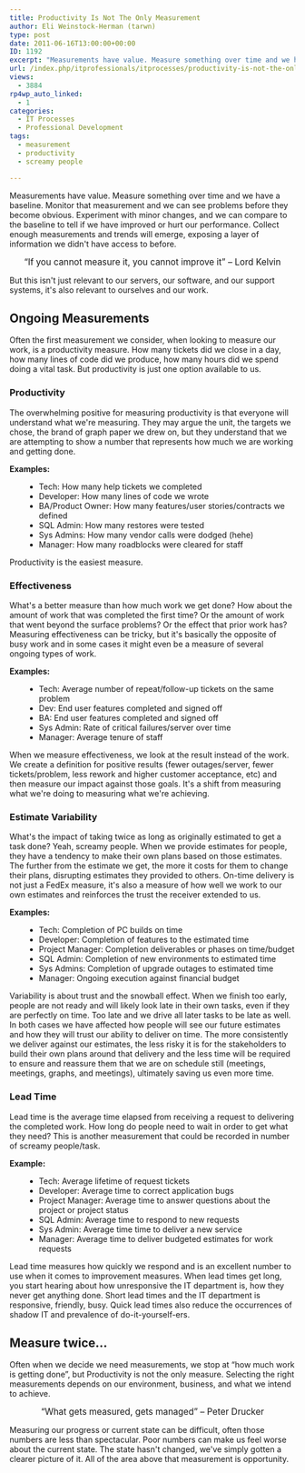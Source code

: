 ```yaml
---
title: Productivity Is Not The Only Measurement
author: Eli Weinstock-Herman (tarwn)
type: post
date: 2011-06-16T13:00:00+00:00
ID: 1192
excerpt: "Measurements have value. Measure something over time and we have a baseline. Monitor that measurement and we can see problems before they become obvious. Experiment with minor changes, and we can compare to the baseline to tell if we have improved or hurt our performance. Collect enough measurements and trends will emerge, exposing a layer of information we didn't have access to before."
url: /index.php/itprofessionals/itprocesses/productivity-is-not-the-only/
views:
  - 3884
rp4wp_auto_linked:
  - 1
categories:
  - IT Processes
  - Professional Development
tags:
  - measurement
  - productivity
  - screamy people

---
```

Measurements have value. Measure something over time and we have a baseline. Monitor that measurement and we can see problems before they become obvious. Experiment with minor changes, and we can compare to the baseline to tell if we have improved or hurt our performance. Collect enough measurements and trends will emerge, exposing a layer of information we didn't have access to before.

<quote style="text-align: center; display: block; font-size: 110%">“If you cannot measure it, you cannot improve it” – Lord Kelvin</quote>

But this isn't just relevant to our servers, our software, and our support systems, it's also relevant to ourselves and our work.

## Ongoing Measurements

Often the first measurement we consider, when looking to measure our work, is a productivity measure. How many tickets did we close in a day, how many lines of code did we produce, how many hours did we spend doing a vital task. But productivity is just one option available to us.

### Productivity

The overwhelming positive for measuring productivity is that everyone will understand what we're measuring. They may argue the unit, the targets we chose, the brand of graph paper we drew on, but they understand that we are attempting to show a number that represents how much we are working and getting done.

**Examples:**

<ul style="margin-left: 2em">
  <li>
    Tech: How many help tickets we completed
  </li>
  <li>
    Developer: How many lines of code we wrote
  </li>
  <li>
    BA/Product Owner: How many features/user stories/contracts we defined
  </li>
  <li>
    SQL Admin: How many restores were tested
  </li>
  <li>
    Sys Admins: How many vendor calls were dodged (hehe)
  </li>
  <li>
    Manager: How many roadblocks were cleared for staff
  </li>
</ul>

Productivity is the easiest measure.

### Effectiveness

What's a better measure than how much work we get done? How about the amount of work that was completed the first time? Or the amount of work that went beyond the surface problems? Or the effect that prior work has? Measuring effectiveness can be tricky, but it's basically the opposite of busy work and in some cases it might even be a measure of several ongoing types of work.

**Examples:**

<ul style="margin-left: 2em">
  <li>
    Tech: Average number of repeat/follow-up tickets on the same problem
  </li>
  <li>
    Dev: End user features completed and signed off
  </li>
  <li>
    BA: End user features completed and signed off
  </li>
  <li>
    Sys Admin: Rate of critical failures/server over time
  </li>
  <li>
    Manager: Average tenure of staff
  </li>
</ul>

When we measure effectiveness, we look at the result instead of the work. We create a definition for positive results (fewer outages/server, fewer tickets/problem, less rework and higher customer acceptance, etc) and then measure our impact against those goals. It's a shift from measuring what we're doing to measuring what we're achieving.

### Estimate Variability

What's the impact of taking twice as long as originally estimated to get a task done? Yeah, screamy people. When we provide estimates for people, they have a tendency to make their own plans based on those estimates. The further from the estimate we get, the more it costs for them to change their plans, disrupting estimates they provided to others. On-time delivery is not just a FedEx measure, it's also a measure of how well we work to our own estimates and reinforces the trust the receiver extended to us.

**Examples:**

<ul style="margin-left: 2em">
  <li>
    Tech: Completion of PC builds on time
  </li>
  <li>
    Developer: Completion of features to the estimated time
  </li>
  <li>
    Project Manager: Completion deliverables or phases on time/budget
  </li>
  <li>
    SQL Admin: Completion of new environments to estimated time
  </li>
  <li>
    Sys Admins: Completion of upgrade outages to estimated time
  </li>
  <li>
    Manager: Ongoing execution against financial budget
  </li>
</ul>

Variability is about trust and the snowball effect. When we finish too early, people are not ready and will likely look late in their own tasks, even if they are perfectly on time. Too late and we drive all later tasks to be late as well. In both cases we have affected how people will see our future estimates and how they will trust our ability to deliver on time. The more consistently we deliver against our estimates, the less risky it is for the stakeholders to build their own plans around that delivery and the less time will be required to ensure and reassure them that we are on schedule still (meetings, meetings, graphs, and meetings), ultimately saving us even more time.

### Lead Time

Lead time is the average time elapsed from receiving a request to delivering the completed work. How long do people need to wait in order to get what they need? This is another measurement that could be recorded in number of screamy people/task.

**Example:**

<ul style="margin-left: 2em">
  <li>
    Tech: Average lifetime of request tickets
  </li>
  <li>
    Developer: Average time to correct application bugs
  </li>
  <li>
    Project Manager: Average time to answer questions about the project or project status
  </li>
  <li>
    SQL Admin: Average time to respond to new requests
  </li>
  <li>
    Sys Admin: Average time time to deliver a new service
  </li>
  <li>
    Manager: Average time to deliver budgeted estimates for work requests
  </li>
</ul>

Lead time measures how quickly we respond and is an excellent number to use when it comes to improvement measures. When lead times get long, you start hearing about how unresponsive the IT department is, how they never get anything done. Short lead times and the IT department is responsive, friendly, busy. Quick lead times also reduce the occurrences of shadow IT and prevalence of do-it-yourself-ers. 

## Measure twice…

Often when we decide we need measurements, we stop at “how much work is getting done”, but Productivity is not the only measure. Selecting the right measurements depends on our environment, business, and what we intend to achieve.

<quote style="text-align: center; display: block; font-size: 110%">“What gets measured, gets managed” – Peter Drucker</quote>

Measuring our progress or current state can be difficult, often those numbers are less than spectacular. Poor numbers can make us feel worse about the current state. The state hasn't changed, we've simply gotten a clearer picture of it. All of the area above that measurement is opportunity.